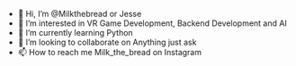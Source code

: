 - 👋 Hi, I’m @Milkthebread or Jesse
- 👀 I’m interested in VR Game Development, Backend Development and AI
- 🌱 I’m currently learning Python 
- 💞️ I’m looking to collaborate on Anything just ask 
- 📫 How to reach me Milk_the_bread on Instagram


